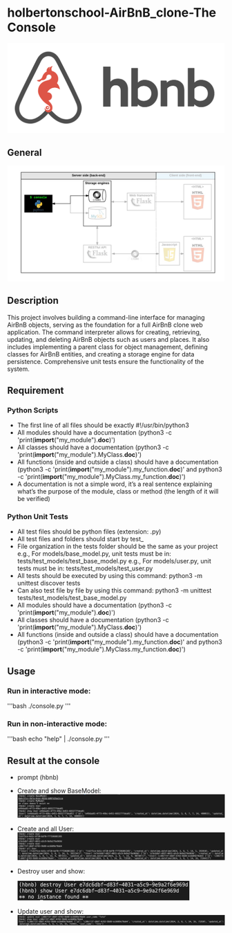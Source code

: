 # holbertonschool-AirBnB_clone-The Console

![Alt text](images/HBNB.png)

## General

![Alt text](images/diagram.png)

## Description
This project involves building a command-line interface for managing AirBnB objects, serving as the foundation for a full AirBnB clone web application. The command interpreter allows for creating, retrieving, updating, and deleting AirBnB objects such as users and places. It also includes implementing a parent class for object management, defining classes for AirBnB entities, and creating a storage engine for data persistence. Comprehensive unit tests ensure the functionality of the system.

## Requirement

### Python Scripts
* The first line of all files should be exactly #!/usr/bin/python3
* All modules should have a documentation (python3 -c 'print(__import__("my_module").__doc__)')
* All classes should have a documentation (python3 -c 'print(__import__("my_module").MyClass.__doc__)')
* All functions (inside and outside a class) should have a documentation (python3 -c 'print(__import__("my_module").my_function.__doc__)' and python3 -c 'print(__import__("my_module").MyClass.my_function.__doc__)')
* A documentation is not a simple word, it’s a real sentence explaining what’s the purpose of the module, class or method (the length of it will be verified)

### Python Unit Tests
* All test files should be python files (extension: .py)
* All test files and folders should start by test_
* File organization in the tests folder should be the same as your project
    e.g., For models/base_model.py, unit tests must be in: tests/test_models/test_base_model.py
    e.g., For models/user.py, unit tests must be in: tests/test_models/test_user.py
* All tests should be executed by using this command: python3 -m unittest discover tests
* Can also test file by file by using this command: python3 -m unittest tests/test_models/test_base_model.py
* All modules should have a documentation (python3 -c 'print(__import__("my_module").__doc__)')
* All classes should have a documentation (python3 -c 'print(__import__("my_module").MyClass.__doc__)')
* All functions (inside and outside a class) should have a documentation (python3 -c 'print(__import__("my_module").my_function.__doc__)' and python3 -c 'print(__import__("my_module").MyClass.my_function.__doc__)')

## Usage

### Run in interactive mode:
'''bash
./console.py
'''

### Run in non-interactive mode:
'''bash
echo "help" | ./console.py
'''

## Result at the console
* prompt (hbnb) 
* Create and show BaseModel:
![Alt text](images/create_BaseModel_n_show.png)

* Create and all User:
![Alt text](images/create_user_n_all.png)

* Destroy user and show:

  ![Alt text](images/destroy_user_n_show.png)

* Update user and show:
![Alt text](images/update_user_n_show.png)
